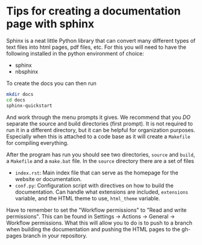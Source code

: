 # Tips for creating a documentation page with sphinx

Sphinx is a neat little Python library that can convert many different
types of text files into html pages, pdf files, etc. For this you will
need to have the following installed in the python environment of
choice:

- sphinx
- nbsphinx

To create the docs you can then run

```bash
mkdir docs
cd docs
sphinx-quickstart
```

And work through the menu prompts it gives. We recommend that you *DO*
separate the source and build directories (first prompt). It is not
required to run it in a different directory, but it can be helpful for
organization purposes. Especially when this is attached to a code base
as it will create a `Makefile` for compiling everything.

After the program has run you should see two directories, `source` and
`build`, a `Makefile` and a `make.bat` file. In the `source` directory
there are a set of files

- `index.rst`: Main index file that can serve as the homepage for the
  website or documentation.
- `conf.py`: Configuration script with directives on how to build the
  documentation. Can handle what extensions are included, `extensions`
  variable, and the HTML theme to use, `html_theme` variable.

Have to remember to set the "Workflow permissions" to "Read and write
permissions". This can be found in Settings -> Actions -> General ->
Workflow permissions. What this will allow you to do is to push to a
branch when building the documentation and pushing the HTML pages to the
gh-pages branch in your repository.



